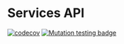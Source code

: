 # Services API

[![codecov](https://codecov.io/gh/Jeronimo-MZ/services-api/branch/main/graph/badge.svg?token=LK7XP88Q29)](https://codecov.io/gh/Jeronimo-MZ/services-api)
[![Mutation testing badge](https://img.shields.io/endpoint?style=flat&url=https%3A%2F%2Fbadge-api.stryker-mutator.io%2Fgithub.com%2FJeronimo-MZ%2Fservices-api%2Fmain)](https://dashboard.stryker-mutator.io/reports/github.com/Jeronimo-MZ/services-api/main)
